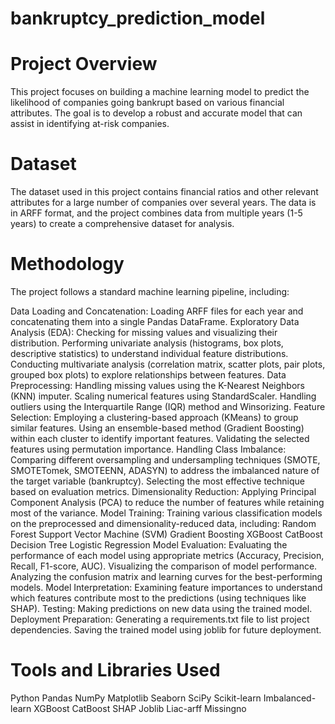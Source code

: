 # bankruptcy_prediction_model

# Project Overview
This project focuses on building a machine learning model to predict the likelihood of companies going bankrupt based on various financial attributes. The goal is to develop a robust and accurate model that can assist in identifying at-risk companies.

# Dataset
The dataset used in this project contains financial ratios and other relevant attributes for a large number of companies over several years. The data is in ARFF format, and the project combines data from multiple years (1-5 years) to create a comprehensive dataset for analysis.

# Methodology
The project follows a standard machine learning pipeline, including:

Data Loading and Concatenation: Loading ARFF files for each year and concatenating them into a single Pandas DataFrame.
Exploratory Data Analysis (EDA):
Checking for missing values and visualizing their distribution.
Performing univariate analysis (histograms, box plots, descriptive statistics) to understand individual feature distributions.
Conducting multivariate analysis (correlation matrix, scatter plots, pair plots, grouped box plots) to explore relationships between features.
Data Preprocessing:
Handling missing values using the K-Nearest Neighbors (KNN) imputer.
Scaling numerical features using StandardScaler.
Handling outliers using the Interquartile Range (IQR) method and Winsorizing.
Feature Selection:
Employing a clustering-based approach (KMeans) to group similar features.
Using an ensemble-based method (Gradient Boosting) within each cluster to identify important features.
Validating the selected features using permutation importance.
Handling Class Imbalance:
Comparing different oversampling and undersampling techniques (SMOTE, SMOTETomek, SMOTEENN, ADASYN) to address the imbalanced nature of the target variable (bankruptcy).
Selecting the most effective technique based on evaluation metrics.
Dimensionality Reduction:
Applying Principal Component Analysis (PCA) to reduce the number of features while retaining most of the variance.
Model Training:
Training various classification models on the preprocessed and dimensionality-reduced data, including:
Random Forest
Support Vector Machine (SVM)
Gradient Boosting
XGBoost
CatBoost
Decision Tree
Logistic Regression
Model Evaluation:
Evaluating the performance of each model using appropriate metrics (Accuracy, Precision, Recall, F1-score, AUC).
Visualizing the comparison of model performance.
Analyzing the confusion matrix and learning curves for the best-performing models.
Model Interpretation:
Examining feature importances to understand which features contribute most to the predictions (using techniques like SHAP).
Testing:
Making predictions on new data using the trained model.
Deployment Preparation:
Generating a requirements.txt file to list project dependencies.
Saving the trained model using joblib for future deployment.
# Tools and Libraries Used
Python
Pandas
NumPy
Matplotlib
Seaborn
SciPy
Scikit-learn
Imbalanced-learn
XGBoost
CatBoost
SHAP
Joblib
Liac-arff
Missingno
